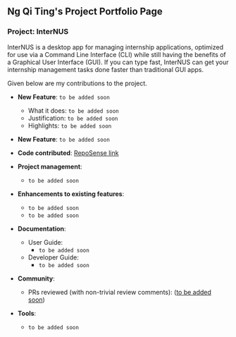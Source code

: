 Ng Qi Ting's Project Portfolio Page
---

### Project: InterNUS

InterNUS is a desktop app for managing internship applications, optimized for use via a Command Line Interface (CLI) while still having the benefits of a Graphical User Interface (GUI). If you can type fast, InterNUS can get your internship management tasks done faster than traditional GUI apps.

Given below are my contributions to the project.

* **New Feature**: `to be added soon`
    * What it does: `to be added soon`
    * Justification: `to be added soon`
    * Highlights: `to be added soon`

* **New Feature**: `to be added soon`


* **Code contributed**: [RepoSense link](https://nus-cs2103-ay2223s1.github.io/tp-dashboard/?search=nqt230&breakdown=true)


* **Project management**:
    * `to be added soon`

* **Enhancements to existing features**:
    * `to be added soon`
    * `to be added soon`

* **Documentation**:
    * User Guide:
        * `to be added soon`
    * Developer Guide:
        * `to be added soon`

* **Community**:
    * PRs reviewed (with non-trivial review comments): ([to be added soon]())

* **Tools**:
    * `to be added soon`

